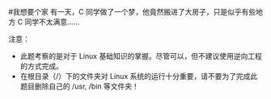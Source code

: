 #我想要个家
有一天，C 同学做了一个梦，他竟然搬进了大房子，只是似乎有些地方 C 同学不太满意……

注意：

- 此题考察的是对于 Linux 基础知识的掌握。尽管可以，但不建议使用逆向工程的方式完成。
- 在根目录（/）下的文件夹对 Linux 系统的运行十分重要，请不要为了完成此题目删除自己的 /usr, /bin 等文件夹！